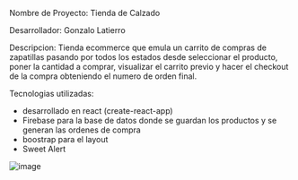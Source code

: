 Nombre de Proyecto: Tienda de Calzado

Desarrollador: Gonzalo Latierro

Descripcion: Tienda ecommerce que emula un carrito de compras de zapatillas pasando por todos los estados desde seleccionar el producto, poner la cantidad a comprar, visualizar el carrito previo y hacer el checkout de la compra obteniendo el numero de orden final.

Tecnologias utilizadas:
 - desarrollado en react (create-react-app)
 - Firebase para la base de datos donde se guardan los productos y se generan las ordenes de compra
 - boostrap para el layout
 - Sweet Alert

![image](https://user-images.githubusercontent.com/56416260/193612084-5d136cd6-60c6-4f2f-8cf3-3a951a3943f8.png)



